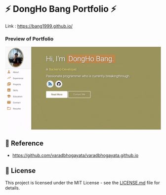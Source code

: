 # ⚡️ DongHo Bang Portfolio ⚡️
Link : https://bang1999.github.io/

### Preview of Portfolio
<p align="center"> 
  <kbd>
    <a href="https://bang1999.github.io/" target="_blank"><img src="examples/preview.gif">
  </a>
  </kbd>
</p>

## 📄 Reference
- https://github.com/varadbhogayata/varadbhogayata.github.io

## 📄 License
This project is licensed under the MIT License - see the [LICENSE.md](./LICENSE) file for details.
